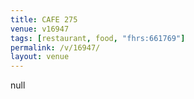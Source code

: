 ```yaml
---
title: CAFE 275
venue: v16947
tags: [restaurant, food, "fhrs:661769"]
permalink: /v/16947/
layout: venue
---
```

null